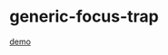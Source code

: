 # generic-focus-trap

[demo](https://modest-bhaskara-e8742f.netlify.app/generic-focus-trap/demo/index.html)